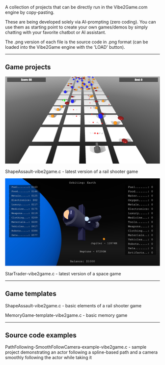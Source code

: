 A collection of projects that can be directly run in the Vibe2Game.com engine by copy-pasting.

These are being developed solely via AI-prompting (zero coding). You can use them as starting point to create your own games/demos by simply chatting with your favorite chatbot or AI assistant.

The .png version of each file is the source code in .png format (can be loaded into the Vibe2Game engine with the 'LOAD' button).


-------------
Game projects
-------------

[![ShapeAssault](ShapeAssault-vibe2game.jpg)](https://vibe2game.com/engine.html?game=https://vibe2game.com/github/ShapeAssault-vibe2game.png)

ShapeAssault-vibe2game.c - latest version of a rail shooter game 


[![StarTrader](StarTrader-vibe2game.jpg)](https://vibe2game.com/engine.html?game=https://vibe2game.com/github/StarTrader-vibe2game.png)

StarTrader-vibe2game.c - latest version of a space game


--------------
Game templates
--------------

ShapeAssault-vibe2game.c - basic elements of a rail shooter game

MemoryGame-template-vibe2game.c - basic memory game


--------------------
Source code examples
--------------------

PathFollowing-SmoothFollowCamera-example-vibe2game.c - sample project demonstrating an actor following a spline-based path and a camera smoothly following the actor while taking it

